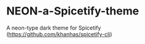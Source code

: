 # NEON-a-Spicetify-theme
A neon-type dark theme for Spicetify (https://github.com/khanhas/spicetify-cli)
